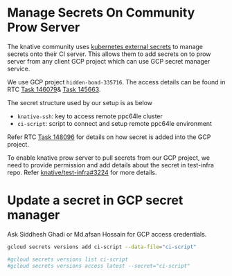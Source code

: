 # Manage Secrets On Community Prow Server

The knative community uses [kubernetes external secrets](https://github.com/external-secrets/kubernetes-external-secrets) to manage secrets onto their CI server. This allows them to add secrets on to prow server from any client GCP project which can use GCP secret manager service. 

We use GCP project `hidden-bond-335716`. The access details can be found in RTC [Task 146079](https://jazz06.rchland.ibm.com:12443/jazz/web/projects/Power%20Ecosystem#action=com.ibm.team.workitem.viewWorkItem&id=146079)& [Task 145663](https://jazz06.rchland.ibm.com:12443/jazz/web/projects/Power%20Ecosystem#action=com.ibm.team.workitem.viewWorkItem&id=145663).

The secret structure used by our setup is as below

- `knative-ssh`: key to access remote ppc64le cluster
- `ci-script`: script to connect and setup remote ppc64le environment

Refer RTC [Task 148096](https://jazz06.rchland.ibm.com:12443/jazz/web/projects/Power%20Ecosystem#action=com.ibm.team.workitem.viewWorkItem&id=148096) for details on how secret is added into the GCP project.

To enable knative prow server to pull secrets from our GCP project, we need to provide permission and add details about the secret in test-infra repo. Refer [knative/test-infra#3224](https://github.com/knative/test-infra/pull/3224) for more details.

# Update a secret in GCP secret manager

Ask Siddhesh Ghadi or Md.afsan Hossain for GCP access credentials.

```bash
gcloud secrets versions add ci-script --data-file="ci-script"

#gcloud secrets versions list ci-script
#gcloud secrets versions access latest --secret="ci-script"
```

